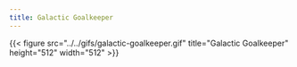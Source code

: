 ```yaml
---
title: Galactic Goalkeeper
---
```


{{< figure src="../../gifs/galactic-goalkeeper.gif" title="Galactic Goalkeeper" height="512" width="512" >}}